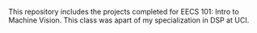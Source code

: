 This repository includes the projects completed for EECS 101: Intro to Machine Vision. This class was apart of my specialization in DSP at UCI. 
